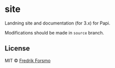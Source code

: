 site
====

Landning site and documentation (for 3.x) for Papi.

Modifications should be made in `source` branch.

## License

MIT © [Fredrik Forsmo](https://github.com/frozzare)
